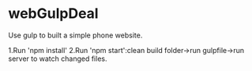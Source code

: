# webGulpDeal
Use gulp to built a simple phone website.

1.Run 'npm install'
2.Run 'npm start':clean build folder->run gulpfile->run server to watch changed files.
